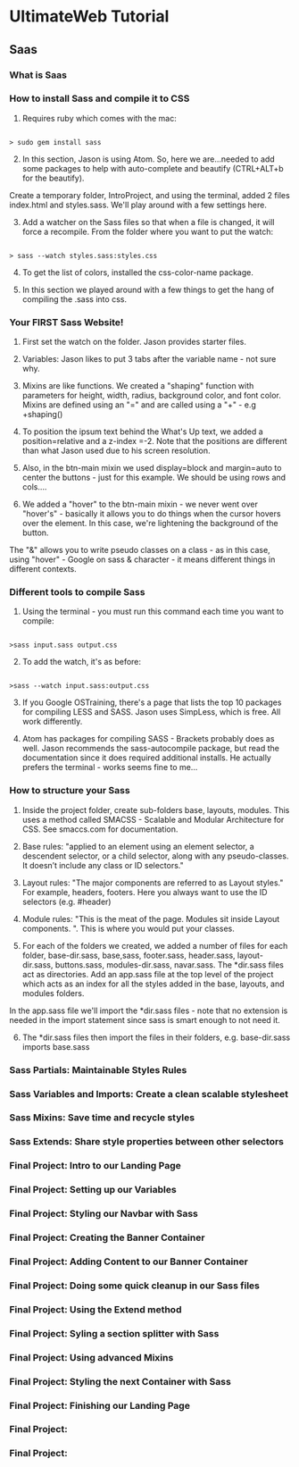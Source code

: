 # UltimateWeb Tutorial

## Saas

### What is Saas

### How to install Sass and compile it to CSS

1. Requires ruby which comes with the mac:
<code>
> sudo gem install sass
</code>

2. In this section, Jason is using Atom.  So, here we are...needed to add some packages to help with auto-complete and beautify (CTRL+ALT+b for the beautify).

Create a temporary folder, IntroProject, and using the terminal, added 2 files index.html and styles.sass.  We'll play around with a few settings here.

3. Add a watcher on the Sass files so that when a file is changed, it will force a recompile.  From the folder where you want to put the watch:
<code>
> sass --watch styles.sass:styles.css
</code>

4. To get the list of colors, installed the css-color-name package.

5. In this section we played around with a few things to get the hang of compiling the .sass into css.

### Your FIRST Sass Website!

1. First set the watch on the folder.  Jason provides starter files.

2. Variables: Jason likes to put 3 tabs after the variable name - not sure why.

3. Mixins are like functions.  We created a "shaping" function with parameters for height, width, radius, background color, and font color.  Mixins are defined using an "=" and are called using a "+" - e.g +shaping()

4. To position the ipsum text behind the What's Up text, we added a position=relative and a z-index =-2.  Note that the positions are different than what Jason used due to his screen resolution.

5. Also, in the btn-main mixin we used display=block and margin=auto to center the buttons - just for this example.  We should be using rows and cols....

6. We added a "hover" to the btn-main mixin - we never went over "hover's" - basically it allows you to do things when the cursor hovers over the element.  In this case, we're lightening the background of the button.

The "&" allows you to write pseudo classes on a class - as in this case, using "hover" - Google on sass & character - it means different things in different contexts.

### Different tools to compile Sass

1. Using the terminal - you must run this command each time you want to compile:
<code>
>sass input.sass output.css
</code>

2. To add the watch, it's as before:
<code>
>sass --watch input.sass:output.css
</code>

3. If you Google OSTraining, there's a page that lists the top 10 packages for compiling LESS and SASS.
Jason uses SimpLess, which is free.  All work differently.

4. Atom has packages for compiling SASS - Brackets probably does as well.  Jason recommends the sass-autocompile package, but read the documentation since it does required additional installs.  He actually prefers the terminal - works seems fine to me...

### How to structure your Sass

1.  Inside the project folder, create sub-folders base, layouts, modules.  This uses a method called SMACSS - Scalable and Modular Architecture for CSS.  See smaccs.com for documentation.  

2. Base rules: "applied to an element using an element selector, a descendent selector, or a child selector, along with any pseudo-classes. It doesn’t include any class or ID selectors."

3. Layout rules: "The major components are referred to as Layout styles."  For example, headers, footers.  Here you always want to use the ID selectors (e.g. #header)

4. Module rules: "This is the meat of the page. Modules sit inside Layout components. ".  This is where you would put your classes.

5. For each of the folders we created, we added a number of files for each folder, base-dir.sass, base,sass, footer.sass, header.sass, layout-dir.sass, buttons.sass, modules-dir.sass, navar.sass.  The *dir.sass files act as directories.  Add an app.sass file at the top level of the project which acts as an index for all the styles added in the base, layouts, and modules folders.  

In the app.sass file we'll import the *dir.sass files - note that no extension is needed in the import statement since sass is smart enough to not need it.

6. The *dir.sass files then import the files in their folders, e.g. base-dir.sass imports base.sass


### Sass Partials: Maintainable Styles Rules

### Sass Variables and Imports: Create a clean scalable stylesheet

### Sass Mixins: Save time and recycle styles

### Sass Extends: Share style properties between other selectors

### Final Project: Intro to our Landing Page

###  Final Project: Setting up our Variables

###  Final Project: Styling our Navbar with Sass

###  Final Project: Creating the Banner Container

###  Final Project: Adding Content to our Banner Container

###  Final Project: Doing some quick cleanup in our Sass files

###  Final Project: Using the Extend method

###  Final Project: Syling a section splitter with Sass

###  Final Project: Using advanced Mixins

###  Final Project: Styling the next Container with Sass

###  Final Project: Finishing our Landing Page

###  Final Project:

###  Final Project:

###

###

###

###
